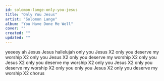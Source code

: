 ```yaml
---
id: solomon-lange-only-you-jesus
title: "Only You Jesus"
artist: "Solomon Lange"
album: "You Have Done Me Well"
cover: ""
created: ""
updated: ""
---
```


yeeeey ah Jesus Jesus hallelujah
only you Jesus X2 only you deserve my worship X2
only you Jesus X2 only you deserve my worship X2
only you Jesus X2 only you deserve my worship X2
only you Jesus X2 only you deserve my worship X2
only you only you Jesus X2 only you deserve my worship X2
chorus